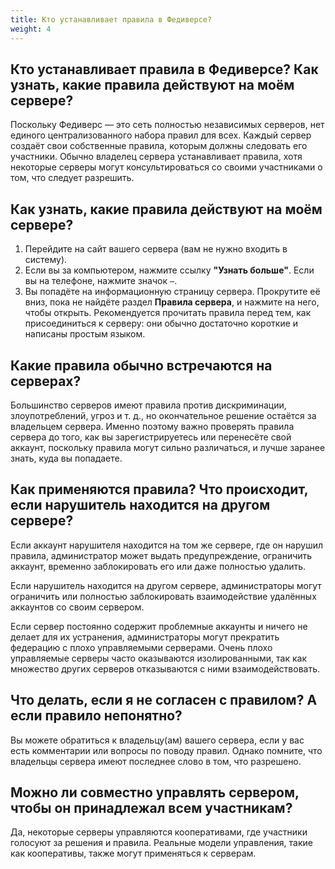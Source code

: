 ```yaml
---
title: Кто устанавливает правила в Федиверсе?
weight: 4
---
```


## Кто устанавливает правила в Федиверсе? Как узнать, какие правила действуют на моём сервере?

Поскольку Федиверс — это сеть полностью независимых серверов, нет единого централизованного набора правил для всех. Каждый сервер создаёт свои собственные правила, которым должны следовать его участники. Обычно владелец сервера устанавливает правила, хотя некоторые серверы могут консультироваться со своими участниками о том, что следует разрешить.

## Как узнать, какие правила действуют на моём сервере?

1. Перейдите на сайт вашего сервера (вам не нужно входить в систему).
2. Если вы за компьютером, нажмите ссылку **"Узнать больше"**. Если вы на телефоне, нажмите значок `⋯`.
3. Вы попадёте на информационную страницу сервера. Прокрутите её вниз, пока не найдёте раздел **Правила сервера**, и нажмите на него, чтобы открыть. Рекомендуется прочитать правила перед тем, как присоединиться к серверу: они обычно достаточно короткие и написаны простым языком.

## Какие правила обычно встречаются на серверах?

Большинство серверов имеют правила против дискриминации, злоупотреблений, угроз и т. д., но окончательное решение остаётся за владельцем сервера. Именно поэтому важно проверять правила сервера до того, как вы зарегистрируетесь или перенесёте свой аккаунт, поскольку правила могут сильно различаться, и лучше заранее знать, куда вы попадаете.

## Как применяются правила? Что происходит, если нарушитель находится на другом сервере?

Если аккаунт нарушителя находится на том же сервере, где он нарушил правила, администратор может выдать предупреждение, ограничить аккаунт, временно заблокировать его или даже полностью удалить.

Если нарушитель находится на другом сервере, администраторы могут ограничить или полностью заблокировать взаимодействие удалённых аккаунтов со своим сервером.

Если сервер постоянно содержит проблемные аккаунты и ничего не делает для их устранения, администраторы могут прекратить федерацию с плохо управляемыми серверами. Очень плохо управляемые серверы часто оказываются изолированными, так как множество других серверов отказываются с ними взаимодействовать.

## Что делать, если я не согласен с правилом? А если правило непонятно?

Вы можете обратиться к владельцу(ам) вашего сервера, если у вас есть комментарии или вопросы по поводу правил. Однако помните, что владельцы сервера имеют последнее слово в том, что разрешено.

## Можно ли совместно управлять сервером, чтобы он принадлежал всем участникам?

Да, некоторые серверы управляются кооперативами, где участники голосуют за решения и правила. Реальные модели управления, такие как кооперативы, также могут применяться к серверам.